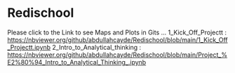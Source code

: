 # Redischool
Please click to the Link to see Maps and Plots in Gits ...
 1_Kick_Off_Projectt :
 https://nbviewer.org/github/abdullahcayde/Redischool/blob/main/1_Kick_Off_Projectt.ipynb
 2_Intro_to_Analytical_thinking :
 https://nbviewer.org/github/abdullahcayde/Redischool/blob/main/Project_%E2%80%94_Intro_to_Analytical_Thinking_.ipynb